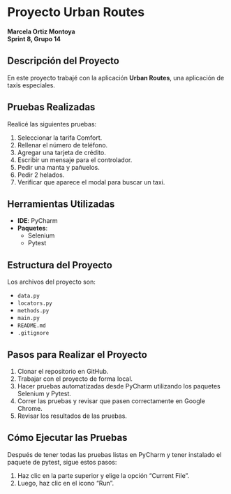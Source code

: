 # Proyecto Urban Routes

**Marcela Ortiz Montoya**  
**Sprint 8, Grupo 14**

## Descripción del Proyecto

En este proyecto trabajé con la aplicación **Urban Routes**, una aplicación de taxis especiales.

## Pruebas Realizadas

Realicé las siguientes pruebas:

1. Seleccionar la tarifa Comfort.
2. Rellenar el número de teléfono.
3. Agregar una tarjeta de crédito.
4. Escribir un mensaje para el controlador.
5. Pedir una manta y pañuelos.
6. Pedir 2 helados.
7. Verificar que aparece el modal para buscar un taxi.

## Herramientas Utilizadas

- **IDE**: PyCharm
- **Paquetes**:
  - Selenium
  - Pytest

## Estructura del Proyecto

Los archivos del proyecto son:

- `data.py`
- `locators.py`
- `methods.py`
- `main.py`
- `README.md`
- `.gitignore`

## Pasos para Realizar el Proyecto

1. Clonar el repositorio en GitHub.
2. Trabajar con el proyecto de forma local.
3. Hacer pruebas automatizadas desde PyCharm utilizando los paquetes Selenium y Pytest.
4. Correr las pruebas y revisar que pasen correctamente en Google Chrome.
5. Revisar los resultados de las pruebas.

## Cómo Ejecutar las Pruebas

Después de tener todas las pruebas listas en PyCharm y tener instalado el paquete de pytest, sigue estos pasos:

1. Haz clic en la parte superior y elige la opción “Current File”.
2. Luego, haz clic en el icono “Run”.
